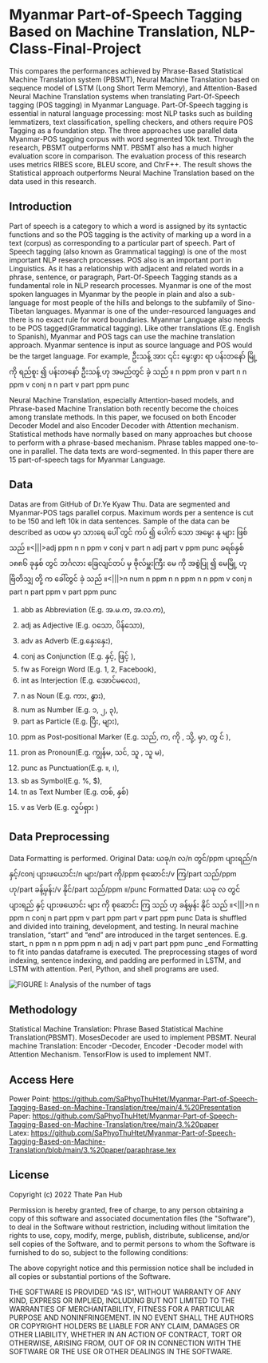 # Myanmar Part-of-Speech Tagging Based on Machine Translation, NLP-Class-Final-Project
This compares the performances achieved by Phrase-Based Statistical Machine Translation system (PBSMT), Neural Machine Translation based on sequence model of LSTM (Long Short Term Memory), and Attention-Based Neural Machine Translation systems when translating Part-Of-Speech tagging (POS tagging) in Myanmar Language.  Part-Of-Speech tagging is essential in natural language processing: most NLP tasks such as building lemmatizers, text classification, spelling checkers, and others require POS Tagging as a foundation step. The three approaches use parallel data Myanmar-POS tagging corpus with word segmented 10k text. Through the research, PBSMT outperforms NMT. PBSMT also has a much higher evaluation score in comparison. The evaluation process of this research uses metrics RIBES score, BLEU score, and ChrF++. The result shows the Statistical approach outperforms Neural Machine Translation based on the data used in this research.


## Introduction
Part of speech is a category to which a word is assigned by its syntactic functions and so the POS tagging is the activity of marking up a word in a text (corpus) as corresponding to a particular part of speech. Part of Speech tagging (also known as Grammatical tagging) is one of the most important NLP research processes. POS also is an important port in Linguistics. As it has a relationship with adjacent and related words in a phrase, sentence, or paragraph, Part-Of-Speech Tagging stands as a fundamental role in NLP research processes. Myanmar is one of the most spoken languages in Myanmar by the people in plain and also a sub-language for most people of the hills and belongs to the subfamily of Sino-Tibetan languages.
Myanmar is one of the under-resourced languages and there is no exact rule for word boundaries. Myanmar Language also needs to be POS tagged(Grammatical tagging). Like other translations (E.g. English to Spanish), Myanmar and POS tags can use the machine translation approach. Myanmar sentence is input as source language and POS would be the target language. For example,
ဦးသန့် အား ၎င်း မွေးဖွား ရာ ပန်းတနော် မြို့ ကို ရည်စူး ၍ ပန်းတနော် ဦးသန့် ဟု အမည်တွင် ခဲ့ သည် ။
n ppm pron v part n n ppm v conj n n part v part ppm punc

Neural Machine Translation, especially Attention-based models, and Phrase-based Machine Translation both recently become the choices among translate methods. 
In this paper, we focused on both Encoder Decoder Model and also Encoder Decoder with Attention mechanism. 
Statistical methods have normally based on many approaches but choose to perform with a phrase-based mechanism.
Phrase tables mapped one-to-one in parallel. The data texts are word-segmented.
In this paper there are 15 part-of-speech tags for Myanmar Language.


## Data
Datas are from GitHub of Dr.Ye Kyaw Thu. 
Data are segmented and Myanmar-POS tags parallel corpus. 
Maximum words per a sentence is cut to be 150 and left 10k in data sentences. 
Sample of the data can be described as
ပထမ မှာ သားရေ ပေါ် တွင် ကပ် ၍ ပေါက် သော အမွေး နု များ ဖြစ် သည် ။<|||>adj ppm n n ppm v conj v part n adj part v ppm punc
ခရစ်နှစ် ၁၈၈၆ ခုနှစ် တွင် ဘင်္ဂလား ခြေလျင်တပ် မှ ဗိုလ်မှူးကြီး မေ ကို အစွဲပြု ၍ မေမြို့ ဟု ဗြိတိသျှ တို့ က ခေါ်တွင် ခဲ့ သည် ။<|||>n num n ppm n n ppm n n ppm v conj n part n part ppm v part ppm punc

1. abb as Abbreviation (E.g. အ.မ.က, အ.လ.က),
2. adj as Adjective (E.g. ၀သော, ပိန်သော),
3. adv as Adverb (E.g.နှေးနှေး),
4. conj as Conjunction (E.g. နှင့်,  ဖြင့် ),
5. fw as Foreign Word (E.g. 1, 2, Facebook),
6. int as Interjection (E.g. အောင်မလေး),
7. n as Noun (E.g. ကား, နွား),
8. num as Number (E.g. ၁, ၂, ၃),
9. part as Particle (E.g. ပြီး, များ),
10. ppm as Post-positional Marker (E.g. သည်, က, ကို , သို့, မှာ, တွ င် ),
11. pron as Pronoun(E.g. ကျွန်မ, သင်, သူ , သူ မ),
12. punc as Punctuation(E.g. ။, ၊),
13. sb as Symbol(E.g. %, $),
14. tn as Text Number (E.g. တစ်, နှစ်)
15. v as Verb (E.g. လှုပ်ရှား )

## Data Preprocessing
Data Formatting is performed.
Original Data: ယခု/n လ/n တွင်/ppm ပျားရည်/n နှင့်/conj ပျားဖယောင်း/n များ/part ကို/ppm စုဆောင်း/v ကြ/part သည်/ppm ဟု/part ခန့်မှန်း/v နိုင်/part သည်/ppm ။/punc
Formatted Data: ယခု လ တွင် ပျားရည် နှင့် ပျားဖယောင်း များ ကို စုဆောင်း ကြ သည် ဟု ခန့်မှန်း နိုင် သည် ။<|||>n n ppm n conj n part ppm v part ppm part v part ppm punc
Data is shuffled and divided into training, development, and testing.
In neural machine translation, “start” and “end” are introduced  in the target sentences.
       E.g. start_ n ppm n n ppm ppm n adj n adj v part part ppm punc _end
Formatting to fit into pandas dataframe is executed.
The preprocessing stages of word indexing, sentence indexing, and padding are performed in LSTM, and  LSTM with attention.
Perl, Python, and shell programs are used.

![FIGURE I: Analysis of the number of tags ](https://github.com/SaPhyoThuHtet/Myanmar-Part-of-Speech-Tagging-Based-on-Machine-Translation/blob/main/images/fig1.png)

## Methodology
Statistical Machine Translation: Phrase Based Statistical Machine Translation(PBSMT). MosesDecoder are used to implement PBSMT. Neural machine Translation: Encoder -Decoder, Encoder -Decoder model with Attention Mechanism. TensorFlow is used to implement NMT.

## Access Here
Power Point: https://github.com/SaPhyoThuHtet/Myanmar-Part-of-Speech-Tagging-Based-on-Machine-Translation/tree/main/4.%20Presentation<br>
Paper: https://github.com/SaPhyoThuHtet/Myanmar-Part-of-Speech-Tagging-Based-on-Machine-Translation/tree/main/3.%20paper<br>
Latex: https://github.com/SaPhyoThuHtet/Myanmar-Part-of-Speech-Tagging-Based-on-Machine-Translation/blob/main/3.%20paper/paraphrase.tex

## License
Copyright (c) 2022 Thate Pan Hub

Permission is hereby granted, free of charge, to any person obtaining a copy
of this software and associated documentation files (the "Software"), to deal
in the Software without restriction, including without limitation the rights
to use, copy, modify, merge, publish, distribute, sublicense, and/or sell
copies of the Software, and to permit persons to whom the Software is
furnished to do so, subject to the following conditions:

The above copyright notice and this permission notice shall be included in all
copies or substantial portions of the Software.

THE SOFTWARE IS PROVIDED "AS IS", WITHOUT WARRANTY OF ANY KIND, EXPRESS OR
IMPLIED, INCLUDING BUT NOT LIMITED TO THE WARRANTIES OF MERCHANTABILITY,
FITNESS FOR A PARTICULAR PURPOSE AND NONINFRINGEMENT. IN NO EVENT SHALL THE
AUTHORS OR COPYRIGHT HOLDERS BE LIABLE FOR ANY CLAIM, DAMAGES OR OTHER
LIABILITY, WHETHER IN AN ACTION OF CONTRACT, TORT OR OTHERWISE, ARISING FROM,
OUT OF OR IN CONNECTION WITH THE SOFTWARE OR THE USE OR OTHER DEALINGS IN THE
SOFTWARE.


